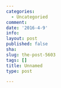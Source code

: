 ```yaml
---
categories:
  - Uncategoried
comment: 
date: '2016-4-9'
info: 
layout: post
published: false
sha: 
slug: the-post-5603
tags: []
title: Unnamed
type: post

---
```

